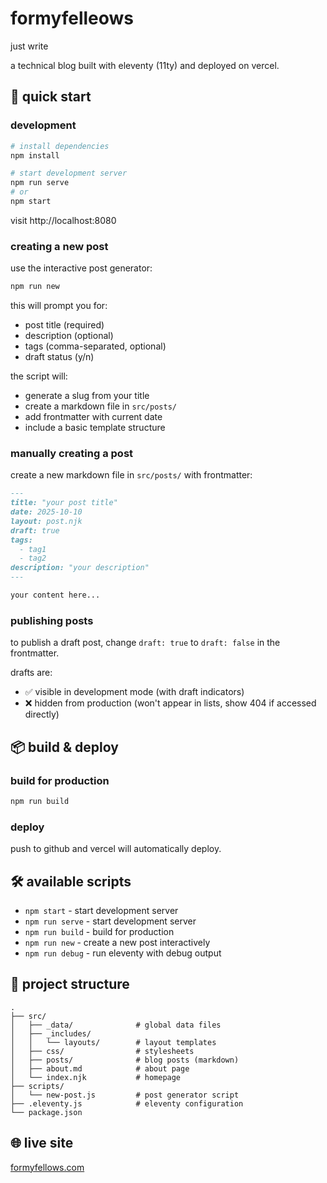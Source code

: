 # formyfelleows
just write

a technical blog built with eleventy (11ty) and deployed on vercel.

## 🚀 quick start

### development

```bash
# install dependencies
npm install

# start development server
npm run serve
# or
npm start
```

visit http://localhost:8080

### creating a new post

use the interactive post generator:

```bash
npm run new
```

this will prompt you for:
- post title (required)
- description (optional)
- tags (comma-separated, optional)
- draft status (y/n)

the script will:
- generate a slug from your title
- create a markdown file in `src/posts/`
- add frontmatter with current date
- include a basic template structure

### manually creating a post

create a new markdown file in `src/posts/` with frontmatter:

```markdown
---
title: "your post title"
date: 2025-10-10
layout: post.njk
draft: true
tags:
  - tag1
  - tag2
description: "your description"
---

your content here...
```

### publishing posts

to publish a draft post, change `draft: true` to `draft: false` in the frontmatter.

drafts are:
- ✅ visible in development mode (with draft indicators)
- ❌ hidden from production (won't appear in lists, show 404 if accessed directly)

## 📦 build & deploy

### build for production

```bash
npm run build
```

### deploy

push to github and vercel will automatically deploy.

## 🛠️ available scripts

- `npm start` - start development server
- `npm run serve` - start development server
- `npm run build` - build for production
- `npm run new` - create a new post interactively
- `npm run debug` - run eleventy with debug output

## 📁 project structure

```
.
├── src/
│   ├── _data/              # global data files
│   ├── _includes/
│   │   └── layouts/        # layout templates
│   ├── css/                # stylesheets
│   ├── posts/              # blog posts (markdown)
│   ├── about.md            # about page
│   └── index.njk           # homepage
├── scripts/
│   └── new-post.js         # post generator script
├── .eleventy.js            # eleventy configuration
└── package.json
```

## 🌐 live site

[formyfellows.com](https://formyfellows.com)
